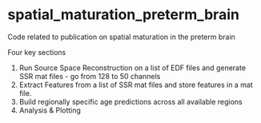 # spatial_maturation_preterm_brain
Code related to publication on spatial maturation in the preterm brain

Four key sections

1. Run Source Space Reconstruction on a list of EDF files and generate SSR mat files - go from 128 to 50 channels
2. Extract Features from a list of SSR mat files and store features in a mat file.
3. Build regionally specific age predictions across all available regions
4. Analysis & Plotting
